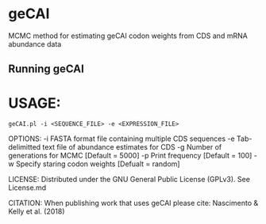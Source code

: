 # geCAI
MCMC method for estimating geCAI codon weights from CDS and mRNA abundance data 

## Running geCAI
# USAGE:
`geCAI.pl -i <SEQUENCE_FILE> -e <EXPRESSION_FILE>`

OPTIONS:
 -i <file>	FASTA format file containing multiple CDS sequences
 -e <file>	Tab-delimitted text file of abundance estimates for CDS
 -g <int>	Number of generations for MCMC [Default = 5000]
 -p <int>	Print frequency [Default = 100]
 -w <file>	Specify staring codon weights [Defualt = random]

LICENSE:
 Distributed under the GNU General Public License (GPLv3). See License.md

CITATION:
 When publishing work that uses geCAI please cite:
 Nascimento & Kelly et al. (2018)
